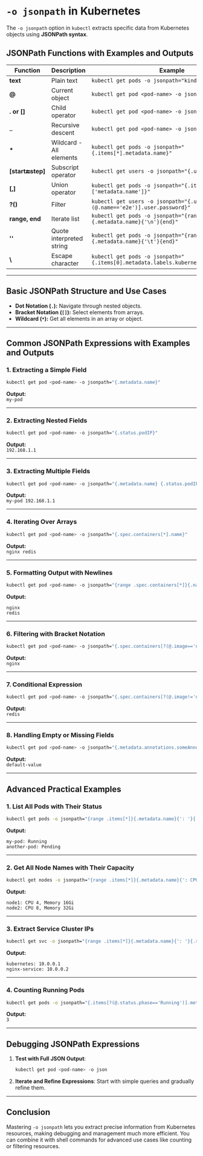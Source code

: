 # **`-o jsonpath` in Kubernetes**

The `-o jsonpath` option in `kubectl` extracts specific data from Kubernetes objects using **JSONPath syntax**.

## **JSONPath Functions with Examples and Outputs**

| **Function**         | **Description**          | **Example**                                                                          | **Expected Output**   |
| -------------------- | ------------------------ | ------------------------------------------------------------------------------------ | --------------------- |
| **text**             | Plain text               | `kubectl get pods -o jsonpath="kind is {.kind}"`                                     | kind is List          |
| **@**                | Current object           | `kubectl get pod <pod-name> -o jsonpath="{@}"`                                       | Full JSON object      |
| **. or []**          | Child operator           | `kubectl get pod <pod-name> -o jsonpath="{.kind}"`                                   | List                  |
| **..**               | Recursive descent        | `kubectl get pod <pod-name> -o jsonpath="{..name}"`                                  | 127.0.0.1 127.0.0.2   |
| **\***               | Wildcard - All elements  | `kubectl get pods -o jsonpath="{.items[*].metadata.name}"`                           | [127.0.0.1 127.0.0.2] |
| **[start:end:step]** | Subscript operator       | `kubectl get users -o jsonpath="{.users[0].name}"`                                   | myself                |
| **[,]**              | Union operator           | `kubectl get pods -o jsonpath="{.items[*]['metadata.name']}"`                        | 127.0.0.1 127.0.0.2   |
| **?()**              | Filter                   | `kubectl get users -o jsonpath="{.users[?(@.name=='e2e')].user.password}"`           | secret                |
| **range, end**       | Iterate list             | `kubectl get pods -o jsonpath="{range .items[*]}{.metadata.name}{'\n'}{end}"`        | 127.0.0.1\n127.0.0.2  |
| **''**               | Quote interpreted string | `kubectl get pods -o jsonpath="{range .items[*]}{.metadata.name}{'\t'}{end}"`        | 127.0.0.1 127.0.0.2   |
| **\\**               | Escape character         | `kubectl get pods -o jsonpath="{.items[0].metadata.labels.kubernetes\.io/hostname}"` | 127.0.0.1             |

---

## **Basic JSONPath Structure and Use Cases**

- **Dot Notation (`.`):** Navigate through nested objects.
- **Bracket Notation (`[]`):** Select elements from arrays.
- **Wildcard (`*`):** Get all elements in an array or object.

---

## **Common JSONPath Expressions with Examples and Outputs**

### **1. Extracting a Simple Field**

```bash
kubectl get pod <pod-name> -o jsonpath="{.metadata.name}"
```

**Output:**  
`my-pod`

---

### **2. Extracting Nested Fields**

```bash
kubectl get pod <pod-name> -o jsonpath="{.status.podIP}"
```

**Output:**  
`192.168.1.1`

---

### **3. Extracting Multiple Fields**

```bash
kubectl get pod <pod-name> -o jsonpath="{.metadata.name} {.status.podIP}"
```

**Output:**  
`my-pod 192.168.1.1`

---

### **4. Iterating Over Arrays**

```bash
kubectl get pod <pod-name> -o jsonpath="{.spec.containers[*].name}"
```

**Output:**  
`nginx redis`

---

### **5. Formatting Output with Newlines**

```bash
kubectl get pod <pod-name> -o jsonpath="{range .spec.containers[*]}{.name}{'\n'}{end}"
```

**Output:**

```
nginx
redis
```

---

### **6. Filtering with Bracket Notation**

```bash
kubectl get pod <pod-name> -o jsonpath="{.spec.containers[?(@.image=='nginx')].name}"
```

**Output:**  
`nginx`

---

### **7. Conditional Expression**

```bash
kubectl get pod <pod-name> -o jsonpath="{.spec.containers[?(@.image!='nginx')].name}"
```

**Output:**  
`redis`

---

### **8. Handling Empty or Missing Fields**

```bash
kubectl get pod <pod-name> -o jsonpath="{.metadata.annotations.someAnnotation | 'default-value'}"
```

**Output:**  
`default-value`

---

## **Advanced Practical Examples**

### **1. List All Pods with Their Status**

```bash
kubectl get pods -o jsonpath="{range .items[*]}{.metadata.name}{': '}{.status.phase}{'\n'}{end}"
```

**Output:**

```
my-pod: Running
another-pod: Pending
```

---

### **2. Get All Node Names with Their Capacity**

```bash
kubectl get nodes -o jsonpath="{range .items[*]}{.metadata.name}{': CPU '}{.status.capacity.cpu}{', Memory '}{.status.capacity.memory}{'\n'}{end}"
```

**Output:**

```
node1: CPU 4, Memory 16Gi
node2: CPU 8, Memory 32Gi
```

---

### **3. Extract Service Cluster IPs**

```bash
kubectl get svc -o jsonpath="{range .items[*]}{.metadata.name}{': '}{.spec.clusterIP}{'\n'}{end}"
```

**Output:**

```
kubernetes: 10.0.0.1
nginx-service: 10.0.0.2
```

---

### **4. Counting Running Pods**

```bash
kubectl get pods -o jsonpath="{.items[?(@.status.phase=='Running')].metadata.name}" | wc -w
```

**Output:**  
`3`

---

## **Debugging JSONPath Expressions**

1. **Test with Full JSON Output**:

   ```bash
   kubectl get pod <pod-name> -o json
   ```

2. **Iterate and Refine Expressions**:
   Start with simple queries and gradually refine them.

---

## **Conclusion**

Mastering `-o jsonpath` lets you extract precise information from Kubernetes resources, making debugging and management much more efficient. You can combine it with shell commands for advanced use cases like counting or filtering resources.
